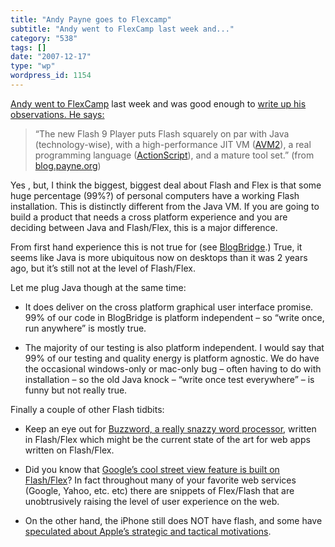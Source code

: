 ```yaml
---
title: "Andy Payne goes to Flexcamp"
subtitle: "Andy went to FlexCamp last week and..."
category: "538"
tags: []
date: "2007-12-17"
type: "wp"
wordpress_id: 1154
---
```

[Andy went to FlexCamp](http://blog.payne.org/2007/12/08/report-flexcamp-boston-2007/) last week and was good enough to [write up his observations. He says:
](http://blog.payne.org/2007/12/08/report-flexcamp-boston-2007/)
> “The new Flash 9 Player puts Flash squarely on par with Java (technology-wise), with a high-performance JIT VM ([AVM2](http://www.adobe.com/products/flashplayer/productinfo/features/#vm)), a real programming language ([ActionScript](http://www.adobe.com/devnet/actionscript/)), and a mature tool set.” (from [blog.payne.org](http://blog.payne.org/2007/12/08/report-flexcamp-boston-2007/))

Yes , but, I think the biggest, biggest deal about Flash and Flex is that some huge percentage (99%?) of personal computers have a working Flash installation. This is distinctly different from the Java VM. If you are going to build a product that needs a cross platform experience and you are deciding between Java and Flash/Flex, this is a major difference.

From first hand experience this is not true for (see [BlogBridge](http://www.blogbridge.com).) True, it seems like Java is more ubiquitous now on desktops than it was 2 years ago, but it’s still not at the level of Flash/Flex.

Let me plug Java though at the same time:

- It does deliver on the cross platform graphical user interface promise. 99% of our code in BlogBridge is platform independent – so “write once, run anywhere” is mostly true.

- The majority of our testing is also platform independent. I would say that 99% of our testing and quality energy is platform agnostic. We do have the occasional windows-only or mac-only bug – often having to do with installation – so the old Java knock – “write once test everywhere” – is funny but not really true.

Finally a couple of other Flash tidbits:

- Keep an eye out for [Buzzword, a really snazzy word processor](http://www.buzzword.com), written in Flash/Flex which might be the current state of the art for web apps written on Flash/Flex.

- Did you know that [Google’s cool street view feature is built on Flash/Flex](http://www.onflex.org/ted/2007/05/google-maps-street-view-flash-player.php)? In fact throughout many of your favorite web services (Google, Yahoo, etc. etc) there are snippets of Flex/Flash that are unobtrusively raising the level of user experience on the web.

- On the other hand, the iPhone still does NOT have flash, and some have [speculated about Apple’s strategic and tactical motivations](http://www.mercurious.com/wordpress/2007/08/29/iphone-and-flash/).